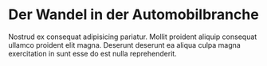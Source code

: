 # Der Wandel in der Automobilbranche

Nostrud ex consequat adipisicing pariatur. Mollit proident aliquip consequat ullamco proident elit magna. Deserunt deserunt ea aliqua culpa magna exercitation in sunt esse do est nulla reprehenderit.